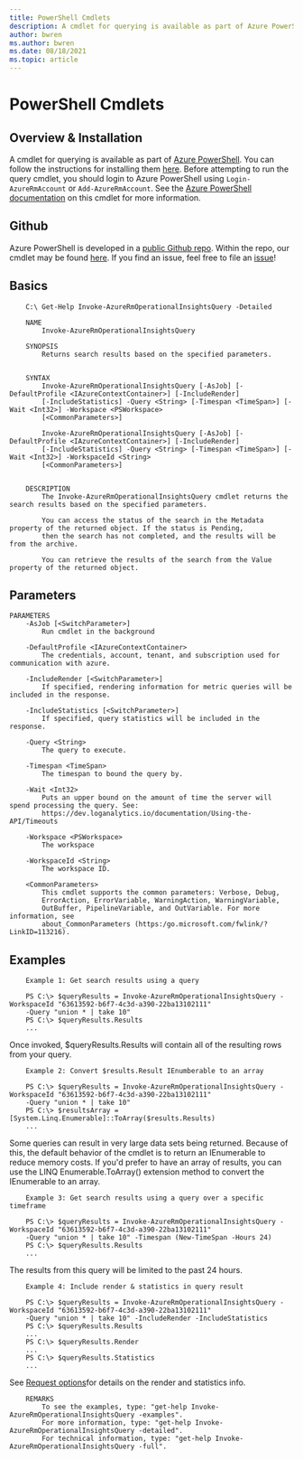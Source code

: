 ```yaml
---
title: PowerShell Cmdlets
description: A cmdlet for querying is available as part of Azure PowerShell
author: bwren
ms.author: bwren
ms.date: 08/18/2021
ms.topic: article
---
```

# PowerShell Cmdlets

## Overview & Installation

A cmdlet for querying is available as part of [Azure PowerShell](/powershell/azure/overview?view=azurermps-5.4.0). You can follow the instructions for installing them [here](/powershell/azure/install-azurerm-ps?view=azurermps-5.4.0). Before attempting to run the query cmdlet, you should login to Azure PowerShell using `Login-AzureRmAccount` or `Add-AzureRmAccount`. See the [Azure PowerShell documentation](/powershell/module/azurerm.operationalinsights/Invoke-AzureRmOperationalInsightsQuery?view=azurermps-5.4.0) on this cmdlet for more information.

## Github

Azure PowerShell is developed in a [public Github repo](https://github.com/Azure/azure-powershell). Within the repo, our cmdlet may be found [here](https://github.com/Azure/azure-powershell/blob/preview/src/ResourceManager/OperationalInsights/Commands.OperationalInsights/Query/InvokeOperationalInsightsQuery.cs). If you find an issue, feel free to file an [issue](https://github.com/Azure/azure-powershell/issues)\!

## Basics

```
    C:\ Get-Help Invoke-AzureRmOperationalInsightsQuery -Detailed
    
    NAME
        Invoke-AzureRmOperationalInsightsQuery
        
    SYNOPSIS
        Returns search results based on the specified parameters.
        
        
    SYNTAX
        Invoke-AzureRmOperationalInsightsQuery [-AsJob] [-DefaultProfile <IAzureContextContainer>] [-IncludeRender] 
        [-IncludeStatistics] -Query <String> [-Timespan <TimeSpan>] [-Wait <Int32>] -Workspace <PSWorkspace> 
        [<CommonParameters>]
        
        Invoke-AzureRmOperationalInsightsQuery [-AsJob] [-DefaultProfile <IAzureContextContainer>] [-IncludeRender] 
        [-IncludeStatistics] -Query <String> [-Timespan <TimeSpan>] [-Wait <Int32>] -WorkspaceId <String> 
        [<CommonParameters>]
        
        
    DESCRIPTION
        The Invoke-AzureRmOperationalInsightsQuery cmdlet returns the search results based on the specified parameters.
        
        You can access the status of the search in the Metadata property of the returned object. If the status is Pending, 
        then the search has not completed, and the results will be from the archive.
        
        You can retrieve the results of the search from the Value property of the returned object.
```

## Parameters

``` 
PARAMETERS
    -AsJob [<SwitchParameter>]
        Run cmdlet in the background
        
    -DefaultProfile <IAzureContextContainer>
        The credentials, account, tenant, and subscription used for communication with azure.
        
    -IncludeRender [<SwitchParameter>]
        If specified, rendering information for metric queries will be included in the response.
        
    -IncludeStatistics [<SwitchParameter>]
        If specified, query statistics will be included in the response.
        
    -Query <String>
        The query to execute.
        
    -Timespan <TimeSpan>
        The timespan to bound the query by.
        
    -Wait <Int32>
        Puts an upper bound on the amount of time the server will spend processing the query. See: 
        https://dev.loganalytics.io/documentation/Using-the-API/Timeouts
        
    -Workspace <PSWorkspace>
        The workspace
        
    -WorkspaceId <String>
        The workspace ID.
        
    <CommonParameters>
        This cmdlet supports the common parameters: Verbose, Debug,
        ErrorAction, ErrorVariable, WarningAction, WarningVariable,
        OutBuffer, PipelineVariable, and OutVariable. For more information, see 
        about_CommonParameters (https:/go.microsoft.com/fwlink/?LinkID=113216). 
```

## Examples

``` 
    Example 1: Get search results using a query

    PS C:\> $queryResults = Invoke-AzureRmOperationalInsightsQuery -WorkspaceId "63613592-b6f7-4c3d-a390-22ba13102111" 
    -Query "union * | take 10"
    PS C:\> $queryResults.Results
    ...
```

Once invoked, $queryResults.Results will contain all of the resulting rows from your query.

``` 
    Example 2: Convert $results.Result IEnumberable to an array
  
    PS C:\> $queryResults = Invoke-AzureRmOperationalInsightsQuery -WorkspaceId "63613592-b6f7-4c3d-a390-22ba13102111" 
    -Query "union * | take 10"
    PS C:\> $resultsArray = [System.Linq.Enumerable]::ToArray($results.Results)
    ...
```

Some queries can result in very large data sets being returned. Because of this, the default behavior of the cmdlet is to return an IEnumerable to reduce memory costs. If you'd prefer to have an array of results, you can use the LINQ Enumerable.ToArray() extension method to convert the IEnumerable to an array.

``` 
    Example 3: Get search results using a query over a specific timeframe
    
    PS C:\> $queryResults = Invoke-AzureRmOperationalInsightsQuery -WorkspaceId "63613592-b6f7-4c3d-a390-22ba13102111" 
    -Query "union * | take 10" -Timespan (New-TimeSpan -Hours 24)
    PS C:\> $queryResults.Results
    ... 
```

The results from this query will be limited to the past 24 hours.

``` 
    Example 4: Include render & statistics in query result
    
    PS C:\> $queryResults = Invoke-AzureRmOperationalInsightsQuery -WorkspaceId "63613592-b6f7-4c3d-a390-22ba13102111" 
    -Query "union * | take 10" -IncludeRender -IncludeStatistics
    PS C:\> $queryResults.Results
    ...
    PS C:\> $queryResults.Render
    ...
    PS C:\> $queryResults.Statistics
    ...
```

See [Request options](prefer-options.md)for details on the render and statistics info.

```
    REMARKS
        To see the examples, type: "get-help Invoke-AzureRmOperationalInsightsQuery -examples".
        For more information, type: "get-help Invoke-AzureRmOperationalInsightsQuery -detailed".
        For technical information, type: "get-help Invoke-AzureRmOperationalInsightsQuery -full".
```
